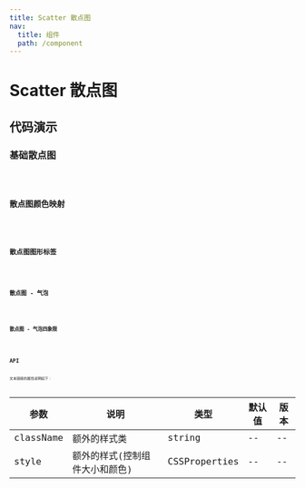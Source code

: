 ```yaml
---
title: Scatter 散点图
nav:
  title: 组件
  path: /component
---
```


# Scatter 散点图

## 代码演示

### 基础散点图

<code src="./demo/demo-01.tsx" />

### 散点图颜色映射

<code src="./demo/demo-02.tsx" />

### 散点图图形标签

<code src="./demo/demo-03.tsx" />

### 散点图 - 气泡

<code src="./demo/demo-04.tsx" />

### 散点图 - 气泡四象限

<code src="./demo/demo-05.tsx" />

## API

文本链接的属性说明如下：

| 参数      | 说明                           | 类型          | 默认值 | 版本 |
| --------- | ------------------------------ | ------------- | ------ | ---- |
| className | 额外的样式类                   | string        | --     | --   |
| style     | 额外的样式(控制组件大小和颜色) | CSSProperties | --     | --   |
